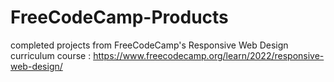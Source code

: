 # FreeCodeCamp-Products
completed projects from FreeCodeCamp's Responsive Web Design curriculum
course : https://www.freecodecamp.org/learn/2022/responsive-web-design/
